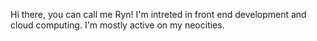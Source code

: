 Hi there, you can call me Ryn!
I'm intreted in front end development and cloud computing. I'm mostly active on my neocities. 

<!---
riimo-cmd/riimo-cmd is a ✨ special ✨ repository because its `README.md` (this file) appears on your GitHub profile.
You can click the Preview link to take a look at your changes.
--->
